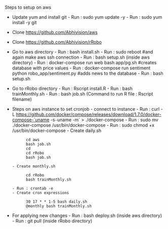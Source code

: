 Steps to setup on aws

- Update yum and install git
      - Run : sudo yum update -y
      - Run : sudo yum install -y git
        
- Clone https://github.com/Abhivision/aws

- Clone https://github.com/Abhivision/rRobo

- Go to aws directory
      - Run : bash install.sh
      - Run : sudo reboot #and again make aws ssh connection
      - Run : bash setup.sh (inside aws directory)
      - Run : docker-compose run web bash app/pg.sh #creates database with price values
      - Run : docker-compose run sentiment  python robo_app/sentiment.py #adds news to the database 
      - Run : bash setup.sh

- Go to rRobo directory 
      - Run : Rscript install.R
      - Run : bash trainMonthly.sh
      - Run : bash job.sh
  (Command to run R file : Rscript filename)

- Steps on aws instance to set cronjob
      - connect to instance
      - Run : 
     curl -L https://github.com/docker/compose/releases/download/1.7.0/docker-compose-`uname -s`-`uname -m` > ./docker-compose
      - Run : sudo mv ./docker-compose /usr/bin/docker-compose
      - Run : sudo chmod +x /usr/bin/docker-compose
      - Create daily.sh
      
            cd aws      
            bash job.sh
            cd
            cd rRobo
            bash job.sh
            
      - Create monthly.sh
      
            cd rRobo
            bash trainMonthly.sh
            
      - Run : crontab -e
      - Create cron expressions
      
            30 17 * * 1-5 bash daily.sh
            @monthly bash trainMonthly.sh
            
- For applying new changes
      - Run : bash deploy.sh (inside aws directory)
      - Run : git pull (inside rRobo directory)


